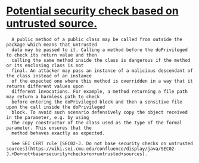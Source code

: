 # [Potential security check based on untrusted source.](https://spotbugs.readthedocs.io/en/latest/bugDescriptions.html#USC_POTENTIAL_SECURITY_CHECK_BASED_ON_UNTRUSTED_SOURCE)

      A public method of a public class may be called from outside the package which means that untrusted
      data may be passed to it. Calling a method before the doPrivileged to check its return value and then
      calling the same method inside the class is dangerous if the method or its enclosing class is not
      final. An attacker may pass an instance of a malicious descendant of the class instead of an instance
      of the expected one where this method is overridden in a way that it returns different values upon
      different invocations. For example, a method returning a file path may return a harmless path to check
      before entering the doPrivileged block and then a sensitive file upon the call inside the doPrivileged
      block. To avoid such scenario defensively copy the object received in the parameter, e.g. by using
      the copy constructor of the class used as the type of the formal parameter. This ensures that the
      method behaves exactly as expected.

      See SEI CERT rule [SEC02-J. Do not base security checks on untrusted sources](https://wiki.sei.cmu.edu/confluence/display/java/SEC02-J.+Do+not+base+security+checks+on+untrusted+sources).